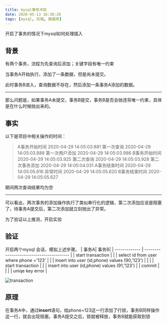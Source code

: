 ```yaml
---
title: mysql事务冲突
date: 2020-05-13 16:38:20
tags: [mysql, 后端, 数据库]
---
```


开启了事务的情况下mysql如何处理插入

<!-- more -->


## 背景

有两个事务，流程为先查询后添加；关键字段有唯一约束


当事务A开始执行，添加了一条数据，但是尚未提交。

此时事务B进入，查询数据不存在，然后添加一条事务A添加的数据。

---

那么问题是，如果事务A未提交，事务B提交，事务B是否会抛违背唯一约束，具体是在什么时候抛出来的。

## 事实

以下是项目中相关操作的时间：

> A事务开始时间  2020-04-29 14:05:03:881 
> 第一次查询     2020-04-29 14:05:03.888
> 第一次用户添加 2020-04-29 14:05:03.986
> B事务开始时间  2020-04-29 14:05:03.925 
> 第二次查询     2020-04-29 14:05:03.928
> 第二次事务添加 2020-04-29 14:05:04.031
> A事务结束时间  2020-04-29 14:05:05.616
> 异常时间       2020-04-29 14:05:05.620
> B事务结束时间  2020-04-29 14:05:05.627


期间两次查询结果均为空

---

可以看出，两次事务的添加操作执行了类似串行化的逻辑，第二次添加应该是阻塞了，待事务A提交后，第二次添加就立刻抛出了异常。


为了验证以上推测，开启实验

## 验证

开启两个mysql 会话，模拟上述步骤。
| 事务A| 事务B|
| ------------- | ---------------------------------------- |
| start transaction |   | 
| select id from user where phone ='123'  |   | 
| insert into user (id,phone) values (90,'123') |   | 
|  | start transaction | 
|  | insert into user (id,phone) values (91,'123') | 
| commit |  | 
| | uniqe key error |

![transaction](https://user-images.githubusercontent.com/27911304/80572909-a5ec9f80-8a31-11ea-9904-2cd2b2219e4b.gif)

## 原理

在事务A中，通过**insert**语句，给phone=123这一行添加了行锁，事务B同样操作这一行，就会出现阻塞。事务A提交之后，锁就被释放，事务B就能获取到锁


